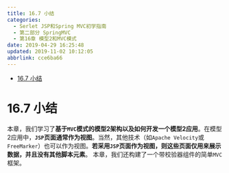 ```yaml
---
title: 16.7 小结
categories: 
  - Serlet JSP和Spring MVC初学指南
  - 第二部分 SpringMVC
  - 第16章 模型2和MVC模式
date: 2019-04-29 16:25:48
updated: 2019-11-02 10:12:05
abbrlink: cce6ba66
---
```

<div id='my_toc'>

- [16.7 小结](/JavaReadingNotes/cce6ba66/#16-7-小结)

</div>
<!--more-->
<script>if (navigator.platform.toLowerCase() == 'win32'){document.getElementById('my_toc').style.display = 'none';}</script>

<!--end-->
# 16.7 小结 #
本章，我们学习了**基于`MVC`模式的模型2架构以及如何开发一个模型2应用**。在模型2应用中，**`JSP`页面通常作为视图**。当然，其他技术（如`Apache Velocity`或`FreeMarker`）也可以作为视图。**若采用`JSP`页面作为视图，则这些页面仅用来展示数据，并且没有其他脚本元素**。
本章，我们还构建了一个带校验器组件的简单`MVC`框架。

